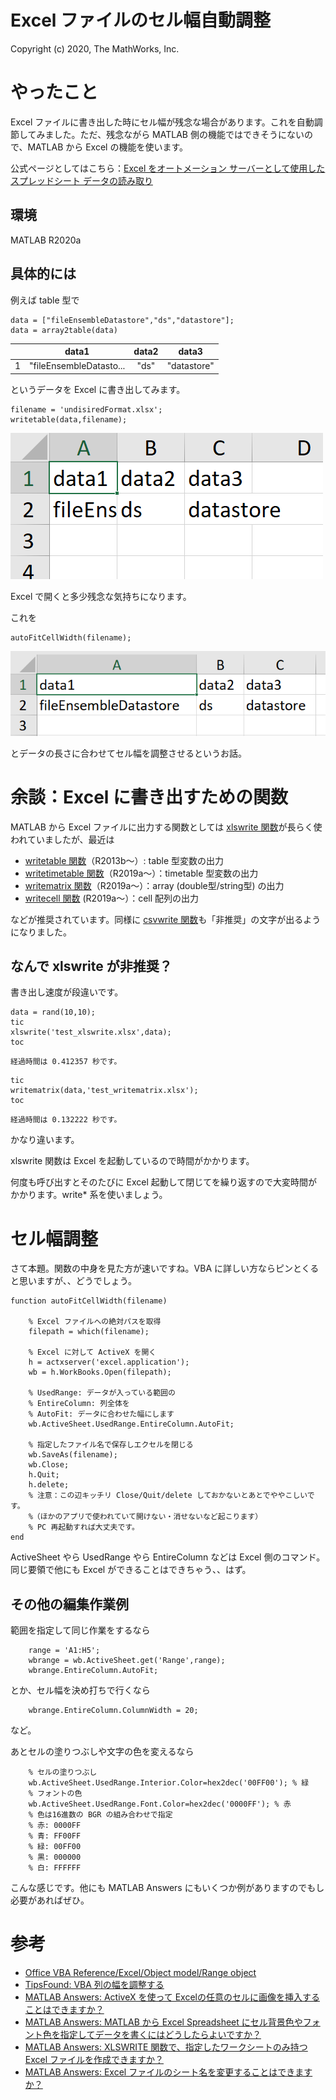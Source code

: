 # Excel ファイルのセル幅自動調整
Copyright (c) 2020, The MathWorks, Inc.

# やったこと


Excel ファイルに書き出した時にセル幅が残念な場合があります。これを自動調節してみました。ただ、残念ながら MATLAB 側の機能ではできそうにないので、MATLAB から Excel の機能を使います。




公式ページとしてはこちら：[Excel をオートメーション サーバーとして使用したスプレッドシート データの読み取り](https://jp.mathworks.com/help/matlab/matlab_external/example-reading-excel-spreadsheet-data.html)


## 環境


MATLAB R2020a


  
## 具体的には


例えば table 型で



```matlab:Code
data = ["fileEnsembleDatastore","ds","datastore"];
data = array2table(data)
```

| |data1|data2|data3|
|:--:|:--:|:--:|:--:|
|1|"fileEnsembleDatasto...|"ds"|"datastore"|



というデータを Excel に書き出してみます。



```matlab:Code
filename = 'undisiredFormat.xlsx';
writetable(data,filename);
```



![image_0.png](README_images/image_0.png)




Excel で開くと多少残念な気持ちになります。




これを



```matlab:Code
autoFitCellWidth(filename);
```



![image_1.png](README_images/image_1.png)




とデータの長さに合わせてセル幅を調整させるというお話。


# 余談：Excel に書き出すための関数


MATLAB から Excel ファイルに出力する関数としては [xlswrite 関数](https://jp.mathworks.com/help/matlab/ref/xlswrite.html)が長らく使われていましたが、最近は



   -  [writetable 関数](https://jp.mathworks.com/help/matlab/ref/writetable.html)（R2013b～）: table 型変数の出力 
   -  [writetimetable 関数](https://jp.mathworks.com/help/matlab/ref/writetimetable.html)（R2019a～）：timetable 型変数の出力 
   -  [writematrix 関数](https://jp.mathworks.com/help/matlab/ref/writematrix.html)（R2019a～）：array (double型/string型) の出力 
   -  [writecell 関数](https://jp.mathworks.com/help/matlab/ref/writecell.html) (R2019a～）：cell 配列の出力 



などが推奨されています。同様に [csvwrite 関数](https://jp.mathworks.com/help/matlab/ref/csvwrite.html)も「非推奨」の文字が出るようになりました。


## なんで xlswrite が非推奨？


書き出し速度が段違いです。



```matlab:Code
data = rand(10,10);
tic
xlswrite('test_xlswrite.xlsx',data);
toc
```


```text:Output
経過時間は 0.412357 秒です。
```


```matlab:Code
tic
writematrix(data,'test_writematrix.xlsx');
toc
```


```text:Output
経過時間は 0.132222 秒です。
```



かなり違います。




xlswrite 関数は Excel を起動しているので時間がかかります。




何度も呼び出すとそのたびに Excel 起動して閉じてを繰り返すので大変時間がかかります。write* 系を使いましょう。


# セル幅調整


さて本題。関数の中身を見た方が速いですね。VBA に詳しい方ならピンとくると思いますが、、どうでしょう。



```matlab:Code(Display)
function autoFitCellWidth(filename)

    % Excel ファイルへの絶対パスを取得
    filepath = which(filename);
    
    % Excel に対して ActiveX を開く
    h = actxserver('excel.application');
    wb = h.WorkBooks.Open(filepath);
    
    % UsedRange: データが入っている範囲の
    % EntireColumn: 列全体を
    % AutoFit: データに合わせた幅にします
    wb.ActiveSheet.UsedRange.EntireColumn.AutoFit;
    
    % 指定したファイル名で保存しエクセルを閉じる
    wb.SaveAs(filename);
    wb.Close;
    h.Quit;
    h.delete;
    % 注意：この辺キッチリ Close/Quit/delete しておかないとあとでややこしいです。
    %（ほかのアプリで使われていて開けない・消せないなど起こります）
    % PC 再起動すれば大丈夫です。
end
```



ActiveSheet やら UsedRange やら EntireColumn などは Excel 側のコマンド。同じ要領で他にも Excel ができることはできちゃう、、はず。


## その他の編集作業例


範囲を指定して同じ作業をするなら



```matlab:Code(Display)
    range = 'A1:H5';
    wbrange = wb.ActiveSheet.get('Range',range);
    wbrange.EntireColumn.AutoFit;
```



とか、セル幅を決め打ちで行くなら



```matlab:Code(Display)
    wbrange.EntireColumn.ColumnWidth = 20;
```



など。




あとセルの塗りつぶしや文字の色を変えるなら



```matlab:Code(Display)
    % セルの塗りつぶし
    wb.ActiveSheet.UsedRange.Interior.Color=hex2dec('00FF00'); % 緑
    % フォントの色
    wb.ActiveSheet.UsedRange.Font.Color=hex2dec('0000FF'); % 赤
    % 色は16進数の BGR の組み合わせで指定
    % 赤: 0000FF
    % 青: FF00FF
    % 緑: 00FF00
    % 黒: 000000
    % 白: FFFFFF
```



こんな感じです。他にも MATLAB Answers にもいくつか例がありますのでもし必要があればぜひ。


# 参考

   -  [Office VBA Reference/Excel/Object model/Range object](https://docs.microsoft.com/en-us/office/vba/api/excel.range(object)) 
   -  [TipsFound: VBA 列の幅を調整する](https://www.tipsfound.com/vba/09010) 
   -  [MATLAB Answers: ActiveX を使って Excelの任意のセルに画像を挿入することはできますか？](https://jp.mathworks.com/matlabcentral/answers/387921-activex-excel) 
   -  [MATLAB Answers: MATLAB から Excel Spreadsheet にセル背景色やフォント色を指定してデータを書くにはどうしたらよいですか？](https://jp.mathworks.com/matlabcentral/answers/95482-matlab-excel-spreadsheet) 
   -  [MATLAB Answers: XLSWRITE 関数で、指定したワークシートのみ持つ Excel ファイルを作成できますか？](https://jp.mathworks.com/matlabcentral/answers/99172-xlswrite-excel) 
   -  [MATLAB Answers: Excel ファイルのシート名を変更することはできますか？](https://jp.mathworks.com/matlabcentral/answers/102016-excel) 

